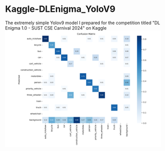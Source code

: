 # Kaggle-DLEnigma_YoloV9
The extremely simple Yolov9 model I prepared for the competition titled "DL Enigma 1.0 - SUST CSE Carnival 2024" on Kaggle
![matrix](https://github.com/OkanBey11/Kaggle-DLEnigma_YoloV9/blob/main/confusion_matrix.png)

